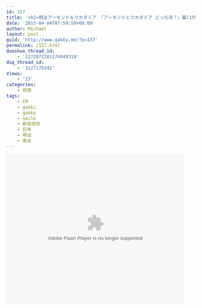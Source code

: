 ```yaml
---
id: 157
title: '<h2>明治アーモンド＆マカダミア 「アーモンドとマカダミア どっち派？」篇(15S)</h2> <p>source:<a href="http://tieba.baidu.com/p/2247949980">http://tieba.baidu.com/p/2247949980</a></p> <p>&nbsp;</p>'
date: '2013-04-04T07:59:59+08:00'
author: Michael
layout: post
guid: 'http://www.gakky.me/?p=157'
permalink: /157.html
duoshuo_thread_id:
    - '1272072281174049310'
dsq_thread_id:
    - '3127179342'
Views:
    - '23'
categories:
    - 视频
tags:
    - CM
    - gakki
    - gakky
    - smile
    - 新垣结衣
    - 日本
    - 明治
    - 美女
---
```


<object height="394" width="473"><param name="allowscriptaccess" value="sameDomain"></param><param name="wmode" value="transparent"></param><param name="movie" value="http://www.tudou.com/v/166012484/v.swf"></param><param name="allowfullscreen" value="true"></param><embed allowfullscreen="true" allowscriptaccess="sameDomain" height="394" src="http://www.tudou.com/v/166012484/v.swf" type="application/x-shockwave-flash" width="473" wmode="transparent"></embed></object>